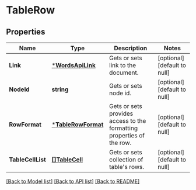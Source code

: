 # TableRow

## Properties
Name | Type | Description | Notes
------------ | ------------- | ------------- | -------------
**Link** | [***WordsApiLink**](WordsApiLink.md) | Gets or sets link to the document. | [optional] [default to null]
**NodeId** | **string** | Gets or sets node id. | [optional] [default to null]
**RowFormat** | [***TableRowFormat**](TableRowFormat.md) | Gets or sets provides access to the formatting properties of the row. | [optional] [default to null]
**TableCellList** | [**[]TableCell**](TableCell.md) | Gets or sets collection of table&#39;s rows. | [optional] [default to null]

[[Back to Model list]](../README.md#documentation-for-models) [[Back to API list]](../README.md#documentation-for-api-endpoints) [[Back to README]](../README.md)


